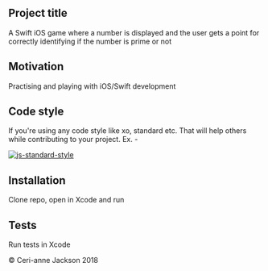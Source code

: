 ## Project title
A Swift iOS game where a number is displayed and the user gets a point for correctly identifying if the number is prime or not


## Motivation
Practising and playing with iOS/Swift development


## Code style
If you're using any code style like xo, standard etc. That will help others while contributing to your project. Ex. -

[![js-standard-style](https://img.shields.io/badge/code%20style-standard-brightgreen.svg?style=flat)](https://github.com/feross/standard)

## Installation
Clone repo, open in Xcode and run

## Tests
Run tests in Xcode

© Ceri-anne Jackson 2018
